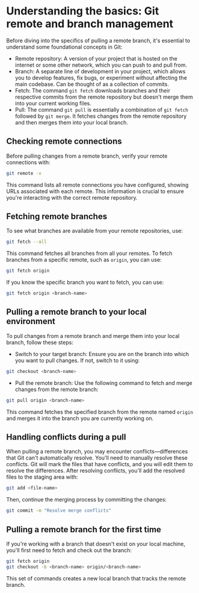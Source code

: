 # Understanding the basics: Git remote and branch management
Before diving into the specifics of pulling a remote branch, it's essential to understand some foundational concepts in Git:

* Remote repository: A version of your project that is hosted on the internet or some other network, which you can push to and pull from.
* Branch: A separate line of development in your project, which allows you to develop features, fix bugs, or experiment without affecting the main codebase. Can be thought of as a collection of commits.
* Fetch: The command `git fetch` downloads branches and their respective commits from the remote repository but doesn't merge them into your current working files.
* Pull: The command `git pull` is essentially a combination of `git fetch` followed by `git merge`. It fetches changes from the remote repository and then merges them into your local branch.

## Checking remote connections
Before pulling changes from a remote branch, verify your remote connections with:
```bash
git remote -v
```
This command lists all remote connections you have configured, showing URLs associated with each remote. This information is crucial to ensure you're interacting with the correct remote repository.

## Fetching remote branches
To see what branches are available from your remote repositories, use:

```bash
git fetch --all
```

This command fetches all branches from all your remotes. To fetch branches from a specific remote, such as `origin`, you can use:

```bash
git fetch origin
```

If you know the specific branch you want to fetch, you can use:

```bash
git fetch origin <branch-name>
```

## Pulling a remote branch to your local environment
To pull changes from a remote branch and merge them into your local branch, follow these steps:

* Switch to your target branch: Ensure you are on the branch into which you want to pull changes. If not, switch to it using:

```bash
git checkout <branch-name>
```

* Pull the remote branch: Use the following command to fetch and merge changes from the remote branch:

```bash
git pull origin <branch-name>
```

This command fetches the specified branch from the remote named `origin` and merges it into the branch you are currently working on.

## Handling conflicts during a pull
When pulling a remote branch, you may encounter conflicts—differences that Git can't automatically resolve. You'll need to manually resolve these conflicts. Git will mark the files that have conflicts, and you will edit them to resolve the differences. After resolving conflicts, you'll add the resolved files to the staging area with:

```bash
git add <file-name>
```

Then, continue the merging process by committing the changes:

```bash
git commit -m "Resolve merge conflicts"
```

## Pulling a remote branch for the first time
If you're working with a branch that doesn't exist on your local machine, you'll first need to fetch and check out the branch:

```bash
git fetch origin
git checkout -b <branch-name> origin/<branch-name>
```

This set of commands creates a new local branch that tracks the remote branch.

